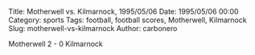 Title: Motherwell vs. Kilmarnock, 1995/05/06
Date: 1995/05/06 00:00
Category: sports
Tags: football, football scores, Motherwell, Kilmarnock
Slug: motherwell-vs-kilmarnock
Author: carbonero


Motherwell 2 - 0 Kilmarnock
